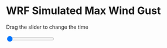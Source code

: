 <h1>WRF Simulated Max Wind Gust</h1>
<p>Drag the slider to change the time</p>

<div class="slidecontainer">
<input oninput='setImage(this)' class="slider" type="range" min="0" max="5" value="0" step="1" />
<img id='img'/>
</div>

<script>
var img = document.getElementById('img');
var img_array = ['/assets/images/wrf/w_wrfout_d01_2020-05-17_12:00:00.png',
'/assets/images/wrf/w_wrfout_d01_2020-05-17_13:00:00.png',
'/assets/images/wrf/w_wrfout_d01_2020-05-17_14:00:00.png',
'/assets/images/wrf/w_wrfout_d01_2020-05-17_15:00:00.png',
'/assets/images/wrf/w_wrfout_d01_2020-05-17_16:00:00.png',];
function setImage(obj)
{
        var value = obj.value;
        img.src = img_array[value];

}
</script>
